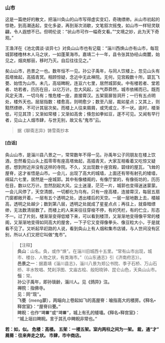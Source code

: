 <script type="text/javascript">
    var head = document.getElementsByTagName('head')[0];
    cssURL = '/public/liao.css';
    linkTag = document.createElement('link');
    linkTag.href = cssURL;
    linkTag.setAttribute('type','text/css');
    linkTag.setAttribute('rel','stylesheet');
    head.appendChild(linkTag);
</script>
### 山市

这是一篇绝好的散文，把淄川奂山的山市写得虚实变幻，奇瑰缥缈。从山市初起的惊艳，到高潮迭起，变化多姿，再到渐次消歇，文笔叙次摇曳，如山市一样轻灵联翩，令人遐想不已。但明伦说：“状山市可作一幅奇文看。”“文境之妙，此为天下奇观。”

王渔洋在《池北偶谈·谈异七》对奂山山市也有记载：“淄川西焕山亦有山市，每现城郭楼橹林木人马之状，一如蓬莱海市。嘉靖二十一年，县令张其协经山南麓，始见之，烟岚郁丽，移时乃灭。自后往往见之。”

矣山山市，邑景之一也。数年恒不一见。孙公子禹年，与同人饮楼上，忽见山头有孤塔耸起，高插青冥。相顾惊疑，念近中无此禅院。无何，见宫殿数十所，碧瓦飞甍、始悟为山市。未几，高垣睥睨，连亘六七里，居然城郭矣。中有楼若者、堂若者、坊若者，历历在目，以亿万计。忽大风起，尘气莽莽然，城市依稀而已。既而风定夭清，一切乌有；惟危楼一座，直接霄汉。五架窗扉皆洞开；一行有五点明处，楼外天也。层层指数：楼愈高，则明愈少；数至八层，裁如星点；又其上，则黠然缥缈，不可计其层次矣。而楼上人往来屑屑，或凭或立，不一状。逾时，楼渐低，可见其顶；又渐如常楼；又渐如高舍；倏忽如拳如豆，遂不可见。又闻有早行者，见山上人烟市肆，与世无别，故又名“鬼市”云。

</section>

> 据《聊斋志异》铸雪斋抄本

#### [白话]
<aside>

奂山山市，是淄川县八景之一，常常数年不得一见。孙禹年公子同朋友在楼上饮酒，忽然看见山头上孤零零有座高塔耸起，高插青天，大家互相看着又吃惊又疑惑，想到附近并没有这样的寺院。不久，又出现数十座宫殿，碧绿的屋瓦，飞耸的屋脊，这才省悟是山市。一会儿，出现了高大的城墙，上面还有带有射孔的矮墙，绵延六七里，居然是一座城郭。其中有像楼阁的，有像厅堂的，有像街坊的，历历在目，数以亿万计。忽然刮起大风，尘土迷漫，茫茫一片，城郭也变得迷迷蒙蒙。一会儿风停了，天空清朗，一切都化为乌有。只有一座高楼，连接霄汉，每层五扇门窗都敞开着，一层有五个透明之处，透出楼后的天空。一层一层地数上去，楼越高，透明之处越少；数到第八层，透明之处就成了星星点点；再往上，就昏暗缥缈，无法数清层数了。而楼上的人来来往往穿梭不停，有的凭栏，有的伫立，形态不一。过了片刻，楼渐渐变得低矮下来，可以看到楼顶，又渐渐地变得像平常的楼阁，又渐渐地变得如同高大的屋舍，一下子它又变得像拳头、像豆粒大小，于是就看不见了。又听起早赶路的人说，看到奂山上有人烟和集市店铺，与人世间没有区别，所以人们又把它叫做“鬼市”。

</aside>

> 【注释】  
<b>奂山</b>：山名。奂，或作“焕”。在淄川旧城西十五里。“常有山市出现，城市、楼台、人物之状，有类海市。”（《山东通志》引《济南府志》）。  
<b>邑景之一</b>：据嘉靖《淄川县志》，淄川八景为郑公书院、季子石桥、万山石桥、丰水牧唱、梵刹浮图、文庙古桧、般阳晓钟、昆仑山色，天奂山山市。  
<b>恒</b>：常。  
<b>孙公子禹年，即孙琰龄，淄川人。见《鸽异》注。  
<b>禅院</b>：指佛寺。  
<b>见</b>：同“现”。  
<b>飞甍（meng蒙），两端向上卷起如飞的高屋脊</b>：喻指高大的楼房。《释名•释宫室》：“屋脊曰甍。”  
<b>睥睨</b>：也作“埤■”或“埤■”，城上有孔的矮墙。《释名•释宫室》：  
<b>“城上垣曰睥睨。言于其孔中睥睨非常也。”  
<b>  
<b>若</b>：如，似。  
<b>危楼</b>：高楼。  
<b>五架</b>：一楼五架。室内两柱之间为一架。  
<b>裁，通“才”  
<b>屑屑</b>：往来奔走之状。  
<b>市肆，市中商店。  
